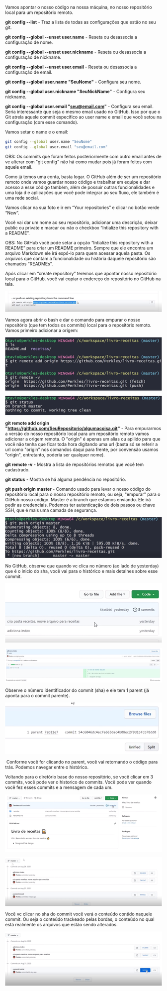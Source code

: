 Vamos apontar o nosso código na nossa máquina, no nosso repositório local para um repositório remoto.

**git config --list** - Traz a lista de todas as configurações que estão no seu git.

**git config --global --unset user.name** - Reseta ou desassocia a configuração de nome.

**git config --global --unset user.nickname** - Reseta ou desassocia a configuração de nickname. 

**git config --global --unset user.email** - Reseta ou desassocia a configuração de email.   

**git config --global user.name** **"SeuNome"** - Configura seu nome.

**git config --global user.nickname "SeuNickName"** - Configura seu nickname.

**git config --global user.email "seu@email.com"** - Configura seu email. Seria interessante que seja o mesmo email usado no GitHub. Isso por que o Git atrela aquele commit específico ao user name e email que você setou na configuração (com esse comando).

Vamos setar o name e o email:

```sh
git config --global user.name "SeuNome"
git config --global user.email "seu@email.com"
```

OBS: Os commits que foram feitos posteriormente com outro email antes de vc alterar com "git config" não há como mudar pois já foram feitos com aquele email.

Como já temos uma conta, basta logar. O GitHub além de ser um repositório remoto onde vamos guardar nosso código e trabalhar em equipe e dar acesso a esse código também, além de possuir outras funcionalidades e uma loja d e aplicações que você pode integrar ao seu fluxo, ele também é uma rede social.

Vamos clicar na sua foto e ir em “Your repositories” e clicar no botão verde “New”.

Vocẽ vai dar um nome ao seu repositório, adicionar uma descrição, deixar public ou private e marcar ou não o checkbox “Intialize this repository with a README”.

OBS: No GitHub você pode setar a opção “Intialize this repository with a README” para criar um README primeiro. Sempre que ele encontra um arquivo Markdown ele irá expó-lo para quem acessar aquela pasta. Os arquivos que contam a funcionalidade ou história daquele repositório são chamados “READMEs”.

Após clicar em “create repository” teremos que apontar nosso repositório local para o GitHub. você vai copiar o endereço do repositório no GitHub na tela.

![1](https://github.com/dansalesol/anotacoes-dio/blob/main/Imagens/8_1.png)

Vamos agora abrir o bash e dar o comando para empurar o nosso repositório (que tem todos os commits) local para o repositório remoto. Vamos primeiro adicionar a origem:

![2](https://github.com/dansalesol/anotacoes-dio/blob/main/Imagens/8_2.png)

![3](https://github.com/dansalesol/anotacoes-dio/blob/main/Imagens/8_3.png)

**git remote add origin "https://github.com/SeuRepositorio/algumacoisa.git"** - Para empurarmos a versão do nosso repositório local para um repositório remoto vamos adicionar a origem remota. O "origin" é apenas um alias ou apilido para que você não tenha que ficar toda hora digitando uma url (basta só se referir a url como "origin" nos comandos daqui para frente, por convensão usamos "origin", entretanto, poderia ser qualquer nome).

**git remote -v** - Mostra a lista de repositórios remotos que você tem cadastrado.

**git status** -  Mostra se há alguma pendência no repositório.

**git push origin master** -  Comando usado para levar o nosso código do repositório local para o nosso repositório remoto, ou seja, "empurar" para o GitHub nosso código. Master é a branch que estamos enviando. Ele irá pedir as credenciais. Podemos ter autenticação de dois passos ou chave SSH, que é mais uma camada de segurança.

![4](https://github.com/dansalesol/anotacoes-dio/blob/main/Imagens/8_4.png)

No GitHub, observe que quando vc clica no número (ao lado de yesterday) que é o inicio do sha, você vai para o histórico e mais detalhes sobre esse commit.

![5](https://github.com/dansalesol/anotacoes-dio/blob/main/Imagens/8_5.png)

![6](https://github.com/dansalesol/anotacoes-dio/blob/main/Imagens/8_6.png)

Observe o número identificador do commit (sha) e ele tem 1 parent (já aponta para o commit parente).

![7](https://github.com/dansalesol/anotacoes-dio/blob/main/Imagens/8_7.png)

​          Conforme você for clicando no parent, você vai retornando o código para trás. Podemos navegar entre o histórico.

Voltando para o diretório base do nosso repositório, se você clicar em 3 commits, você pode ver o historico de commits. Você pode ver quando você fez esses commits e a mensagem de cada um. 

![8](https://github.com/dansalesol/anotacoes-dio/blob/main/Imagens/8_8.png)

![9](https://github.com/dansalesol/anotacoes-dio/blob/main/Imagens/8_9.png)

Você vc clicar no sha do commit você verá o conteúdo contido naquele commit. Ou seja o conteúdo trackeado pelas bordas, o conteúdo no qual está realmente os arquivos que estão sendo alterados.

![10](https://github.com/dansalesol/anotacoes-dio/blob/main/Imagens/8_10.png)